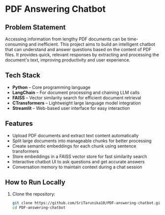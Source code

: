 # PDF Answering Chatbot

## Problem Statement
Accessing information from lengthy PDF documents can be time-consuming and inefficient. This project aims to build an intelligent chatbot that can understand and answer questions based on the content of PDF files. It provides quick, relevant responses by extracting and processing the document's text, improving productivity and user experience.

## Tech Stack
- **Python** – Core programming language  
- **LangChain** – For document processing and chaining LLM calls  
- **FAISS** – Vector similarity search for efficient document retrieval  
- **CTransformers** – Lightweight large language model integration  
- **Streamlit** – Web-based user interface for easy interaction  

## Features
- Upload PDF documents and extract text content automatically  
- Split large documents into manageable chunks for better processing  
- Create semantic embeddings for each chunk using sentence transformers  
- Store embeddings in a FAISS vector store for fast similarity search  
- Interactive chatbot UI to ask questions and get accurate answers  
- Conversation memory to maintain context during a chat session  

## How to Run Locally

1. Clone the repository:
   ```bash
   git clone https://github.com/SriTarunika10/PDF-answering-chatbot.git
   cd PDF-answering-chatbot
